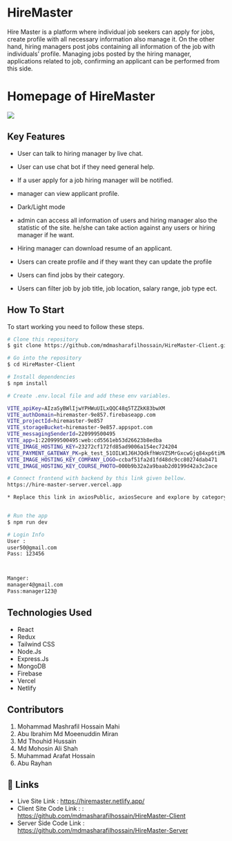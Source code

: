 # HireMaster
Hire Master is a platform where individual job seekers can apply for jobs, create profile with all necessary information also manage it. On the other hand, hiring managers post jobs containing all information of the job with individuals’ profile. Managing jobs posted by the hiring manager, applications related to job, confirming an applicant can be performed from this side.



# Homepage of HireMaster

![](https://i.ibb.co/VNs1WfR/screencapture-localhost-5173-2024-03-07-14-37-27.jpg)


## Key Features

* User can talk to hiring manager by live chat.

* User can use chat bot if they need general help.
  
* If a user apply for a job hiring manager will be notified.  

* manager can view applicant profile.

* Dark/Light mode

* admin can access all information of users and hiring manager also the statistic of the site. he/she can take action against any users or hiring manager if he want.

* Hiring manager can download resume of an applicant.

* Users can create profile and if they want they can update the profile

* Users can find jobs by their category.

* Users can filter job by job title, job location, salary range, job type ect.


## How To Start

To start working you need to follow these steps.

```bash
# Clone this repository
$ git clone https://github.com/mdmasharafilhossain/HireMaster-Client.git

# Go into the repository
$ cd HireMaster-Client

# Install dependencies
$ npm install

# Create .env.local file and add these env variables.

VITE_apiKey=AIzaSyBWlIjwYPHWuUILxQQC48q5TZZkK83bwXM 
VITE_authDomain=hiremaster-9e857.firebaseapp.com
VITE_projectId=hiremaster-9e857
VITE_storageBucket=hiremaster-9e857.appspot.com
VITE_messagingSenderId=220999500495
VITE_app=1:220999500495:web:cd5561eb53d26623b8edba
VITE_IMAGE_HOSTING_KEY=23272cf172fd85ad9006a154ec724204
VITE_PAYMENT_GATEWAY_PK=pk_test_51OILW1J6HJQdkfhWoVZSMrGxcwGjq84xp6tiMWTTLI8XjyOSYrfhxnPlqXjIwdXQqYmPzBUVfchI1BzIY1iQrwoB009SocRKXc
VITE_IMAGE_HOSTING_KEY_COMPANY_LOGO=ccbaf51fa2d1fd48dc9cc80274dab471
VITE_IMAGE_HOSTING_KEY_COURSE_PHOTO=000b9b32a2a9baab2d0199d42a3c2ace

# Connect frontend with backend by this link given bellow.
https://hire-master-server.vercel.app

* Replace this link in axiosPublic, axiosSecure and explore by category if needed.


# Run the app
$ npm run dev

# Login Info
User :
user50@gmail.com
Pass: 123456



Manger:
manager4@gmail.com
Pass:manager123@

```

## Technologies Used
* React
* Redux
* Tailwind CSS
* Node.Js
* Express.Js
* MongoDB
* Firebase
* Vercel
* Netlify

## Contributors
1. Mohammad Mashrafil Hossain Mahi
2. Abu Ibrahim Md Moeenuddin Miran
3. Md Thouhid Hussain
4. Md Mohosin Ali Shah
5. Muhammad Arafat Hossain
6. Abu Rayhan


## 🔗 Links
- Live Site Link : https://hiremaster.netlify.app/ 
- Client Site Code Link :  : https://github.com/mdmasharafilhossain/HireMaster-Client 
- Server Side Code Link : https://github.com/mdmasharafilhossain/HireMaster-Server 










